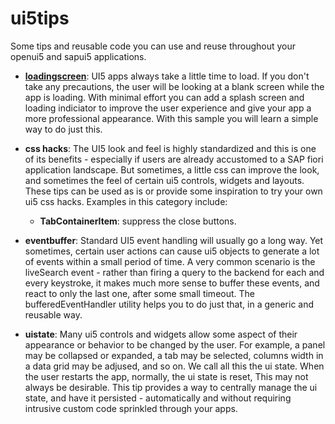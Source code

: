 # ui5tips
Some tips and reusable code you can use and reuse throughout your openui5 and sapui5 applications.

* **[loadingscreen](wiki/Loading-screen)**:
UI5 apps always take a little time to load. If you don't take any precautions, the user will be looking at a blank screen while the app is loading.
With minimal effort you can add a splash screen and loading indiciator to improve the user experience and give your app a more professional appearance.
With this sample you will learn a simple way to do just this.

* **css hacks**:
The UI5 look and feel is highly standardized and this is one of its benefits - especially if users are already accustomed to a SAP fiori application landscape.
But sometimes, a little css can improve the look, and sometimes the feel of certain ui5 controls, widgets and layouts.
These tips can be used as is or provide some inspiration to try your own ui5 css hacks.
Examples in this category include:
  * **TabContainerItem**: suppress the close buttons.

* **eventbuffer**:
Standard UI5 event handling will usually go a long way. Yet sometimes, certain user actions can cause ui5 objects to generate a lot of events within a small period of time.
A very common scenario is the liveSearch event - rather than firing a query to the backend for each and every keystroke, it makes much more sense to buffer these events, and react to only the last one, after some small timeout.
The bufferedEventHandler utility helps you to do just that, in a generic and reusable way.

* **uistate**:
Many ui5 controls and widgets allow some aspect of their appearance or behavior to be changed by the user. 
For example, a panel may be collapsed or expanded, a tab may be selected, columns width in a data grid may be adjused, and so on. We call all this the ui state.
When the user restarts the app, normally, the ui state is reset, This may not always be desirable.
This tip provides a way to centrally manage the ui state, and have it persisted - automatically and without requiring intrusive custom code sprinkled through your apps.